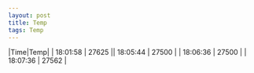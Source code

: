 ```yaml
---
layout: post
title: Temp
tags: Temp
---
```

|Time|Temp|
| 18:01:58 | 27625 || 18:05:44 | 27500 |
| 18:06:36 | 27500 |
| 18:07:36 | 27562 |
